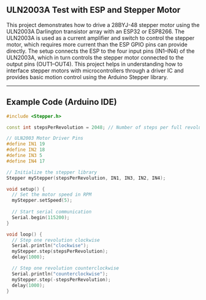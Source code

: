 ## ULN2003A Test with ESP and Stepper Motor

This project demonstrates how to drive a 28BYJ-48 stepper motor using the ULN2003A Darlington transistor array with an ESP32 or ESP8266. The ULN2003A is used as a current amplifier and switch to control the stepper motor, which requires more current than the ESP GPIO pins can provide directly. The setup connects the ESP to the four input pins (IN1–IN4) of the ULN2003A, which in turn controls the stepper motor connected to the output pins (OUT1–OUT4). This project helps in understanding how to interface stepper motors with microcontrollers through a driver IC and provides basic motion control using the Arduino Stepper library.

---

##  Example Code (Arduino IDE)

```cpp
#include <Stepper.h>

const int stepsPerRevolution = 2048; // Number of steps per full revolution

// ULN2003 Motor Driver Pins
#define IN1 19
#define IN2 18
#define IN3 5
#define IN4 17

// Initialize the stepper library
Stepper myStepper(stepsPerRevolution, IN1, IN3, IN2, IN4);

void setup() {
  // Set the motor speed in RPM
  myStepper.setSpeed(5);
  
  // Start serial communication
  Serial.begin(115200);
}

void loop() {
  // Step one revolution clockwise
  Serial.println("clockwise");
  myStepper.step(stepsPerRevolution);
  delay(1000);

  // Step one revolution counterclockwise
  Serial.println("counterclockwise");
  myStepper.step(-stepsPerRevolution);
  delay(1000);
}

